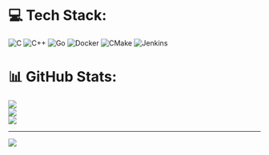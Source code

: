 
# 💻 Tech Stack:
![C](https://img.shields.io/badge/c-%2300599C.svg?style=for-the-badge&logo=c&logoColor=white) ![C++](https://img.shields.io/badge/c++-%2300599C.svg?style=for-the-badge&logo=c%2B%2B&logoColor=white) ![Go](https://img.shields.io/badge/go-%2300ADD8.svg?style=for-the-badge&logo=go&logoColor=white) ![Docker](https://img.shields.io/badge/docker-%230db7ed.svg?style=for-the-badge&logo=docker&logoColor=white) ![CMake](https://img.shields.io/badge/CMake-%23008FBA.svg?style=for-the-badge&logo=cmake&logoColor=white) ![Jenkins](https://img.shields.io/badge/jenkins-%232C5263.svg?style=for-the-badge&logo=jenkins&logoColor=white)
# 📊 GitHub Stats:
![](https://github-readme-stats.vercel.app/api?username=Thagarion&theme=gruvbox&hide_border=false&include_all_commits=false&count_private=false)<br/>
![](https://github-readme-streak-stats.herokuapp.com/?user=Thagarion&theme=gruvbox&hide_border=false)<br/>
![](https://github-readme-stats.vercel.app/api/top-langs/?username=Thagarion&theme=gruvbox&hide_border=false&include_all_commits=false&count_private=false&layout=compact)

---
[![](https://visitcount.itsvg.in/api?id=Thagarion&icon=0&color=0)](https://visitcount.itsvg.in)

<!-- Proudly created with GPRM ( https://gprm.itsvg.in ) -->

